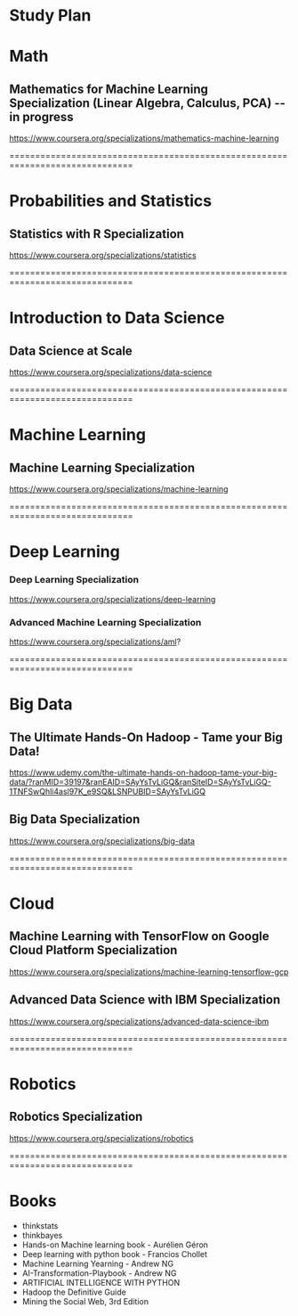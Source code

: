 # Study Plan

# Math

## Mathematics for Machine Learning Specialization (Linear Algebra, Calculus, PCA) -- in progress
https://www.coursera.org/specializations/mathematics-machine-learning

==============================================================================

# Probabilities and Statistics

## Statistics with R Specialization
https://www.coursera.org/specializations/statistics

==============================================================================

# Introduction to Data Science
## Data Science at Scale
https://www.coursera.org/specializations/data-science

==============================================================================

# Machine Learning

## Machine Learning Specialization
https://www.coursera.org/specializations/machine-learning

==============================================================================

# Deep Learning

### Deep Learning Specialization
https://www.coursera.org/specializations/deep-learning

### Advanced Machine Learning Specialization
https://www.coursera.org/specializations/aml?

==============================================================================

# Big Data
## The Ultimate Hands-On Hadoop - Tame your Big Data!
https://www.udemy.com/the-ultimate-hands-on-hadoop-tame-your-big-data/?ranMID=39197&ranEAID=SAyYsTvLiGQ&ranSiteID=SAyYsTvLiGQ-1TNFSwQhli4asl97K_e9SQ&LSNPUBID=SAyYsTvLiGQ

## Big Data Specialization
https://www.coursera.org/specializations/big-data

==============================================================================

# Cloud

## Machine Learning with TensorFlow on Google Cloud Platform Specialization
https://www.coursera.org/specializations/machine-learning-tensorflow-gcp

## Advanced Data Science with IBM Specialization
https://www.coursera.org/specializations/advanced-data-science-ibm

==============================================================================

# Robotics

## Robotics Specialization
https://www.coursera.org/specializations/robotics

==============================================================================

# Books
- thinkstats	
- thinkbayes	
- Hands-on Machine learning book - Aurélien Géron
- Deep learning with python book	- Francios Chollet
- Machine Learning Yearning	- Andrew NG
- AI-Transformation-Playbook	- Andrew NG
- ARTIFICIAL INTELLIGENCE WITH PYTHON	
- Hadoop the Definitive Guide	
- Mining the Social Web, 3rd Edition

